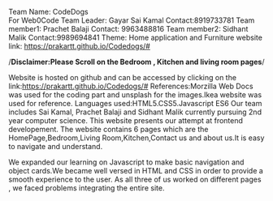 Team Name: CodeDogs<br>
For Web0Code
Team Leader: Gayar Sai Kamal Contact:8919733781
Team member1: Prachet Balaji Contact: 9963488816
Team member2: Sidhant Malik Contact:9989694841
Theme: Home application and Furniture 
website link: https://prakartt.github.io/Codedogs/#

/**Disclaimer:Please Scroll on the Bedroom , Kitchen and living room pages**/

Website is hosted on github and can be accessed by clicking on the link:https://prakartt.github.io/Codedogs/#
References:Morzilla Web Docs was used for the coding part and unsplash for the images.Ikea website was used for reference.
Languages used:HTML5.CSS5.Javascript ES6
Our team includes Sai Kamal, Prachet Balaji and Sidhant Malik currently pursuing 2nd year computer science. 
This website presents our attempt at frontend developement.
The website contains 6 pages which are the HomePage,Bedroom,Living Room,Kitchen,Contact us and about us.It is easy to navigate and understand.

We expanded our learning on Javascript to make basic navigation and object cards.We became well versed in HTML and CSS in order to provide a smooth experience to the user.
As all three of us worked on different pages , we faced problems integrating the entire site.
